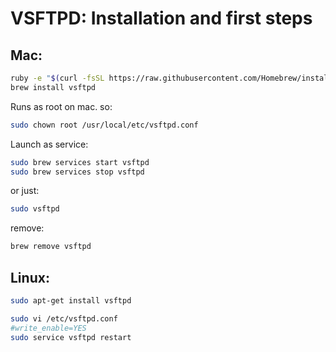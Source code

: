 # VSFTPD: Installation and first steps
## Mac:
```sh
ruby -e "$(curl -fsSL https://raw.githubusercontent.com/Homebrew/install/master/install)" < /dev/null 2> /dev/null
brew install vsftpd
```
Runs as root on mac. so:
```sh
sudo chown root /usr/local/etc/vsftpd.conf
```
Launch as service:
```sh
sudo brew services start vsftpd
sudo brew services stop vsftpd
```
or just:
```sh
sudo vsftpd
```
remove:
```sh
brew remove vsftpd
```
## Linux:
```sh
sudo apt-get install vsftpd

sudo vi /etc/vsftpd.conf
#write_enable=YES
sudo service vsftpd restart
```
